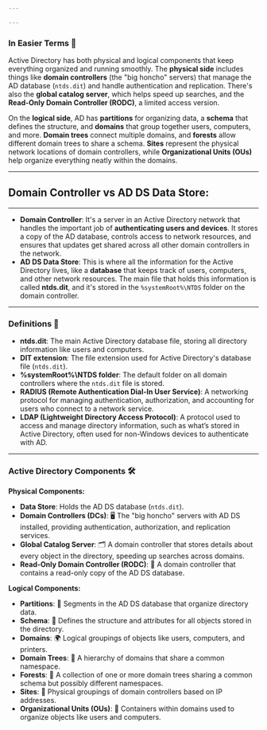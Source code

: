 ```yaml
---

---
```


### **In Easier Terms** 📖

Active Directory has both physical and logical components that keep everything organized and running smoothly. The **physical side** includes things like **domain controllers** (the "big honcho" servers) that manage the AD database (`ntds.dit`) and handle authentication and replication. There's also the **global catalog server**, which helps speed up searches, and the **Read-Only Domain Controller (RODC)**, a limited access version.

On the **logical side**, AD has **partitions** for organizing data, a **schema** that defines the structure, and **domains** that group together users, computers, and more. **Domain trees** connect multiple domains, and **forests** allow different domain trees to share a schema. **Sites** represent the physical network locations of domain controllers, while **Organizational Units (OUs)** help organize everything neatly within the domains.

---

## Domain Controller vs AD DS Data Store:

---

- **Domain Controller**: It's a server in an Active Directory network that handles the important job of **authenticating users and devices**. It stores a copy of the AD database, controls access to network resources, and ensures that updates get shared across all other domain controllers in the network.
- **AD DS Data Store**: This is where all the information for the Active Directory lives, like a **database** that keeps track of users, computers, and other network resources. The main file that holds this information is called **ntds.dit**, and it's stored in the `%systemRoot%\NTDS` folder on the domain controller.

---

### **Definitions** 📘

- **ntds.dit**: The main Active Directory database file, storing all directory information like users and computers.
- **DIT extension**: The file extension used for Active Directory's database file (`ntds.dit`).
- **%systemRoot%\NTDS folder**: The default folder on all domain controllers where the `ntds.dit` file is stored.
- **RADIUS (Remote Authentication Dial-In User Service)**: A networking protocol for managing authentication, authorization, and accounting for users who connect to a network service.
- **LDAP (Lightweight Directory Access Protocol)**: A protocol used to access and manage directory information, such as what’s stored in Active Directory, often used for non-Windows devices to authenticate with AD.

---

### **Active Directory Components** 🛠️

**Physical Components:**

- **Data Store**: Holds the AD DS database (`ntds.dit`).
- **Domain Controllers (DCs)**: 🖥️ The "big honcho" servers with AD DS installed, providing authentication, authorization, and replication services.
- **Global Catalog Server**: 🗂️ A domain controller that stores details about every object in the directory, speeding up searches across domains.
- **Read-Only Domain Controller (RODC)**: 📄 A domain controller that contains a read-only copy of the AD DS database.

**Logical Components:**

- **Partitions**: 🧩 Segments in the AD DS database that organize directory data.
- **Schema**: 🧾 Defines the structure and attributes for all objects stored in the directory.
- **Domains**: 🌍 Logical groupings of objects like users, computers, and printers.
- **Domain Trees**: 🌳 A hierarchy of domains that share a common namespace.
- **Forests**: 🌲 A collection of one or more domain trees sharing a common schema but possibly different namespaces.
- **Sites**: 📍 Physical groupings of domain controllers based on IP addresses.
- **Organizational Units (OUs)**: 📂 Containers within domains used to organize objects like users and computers.